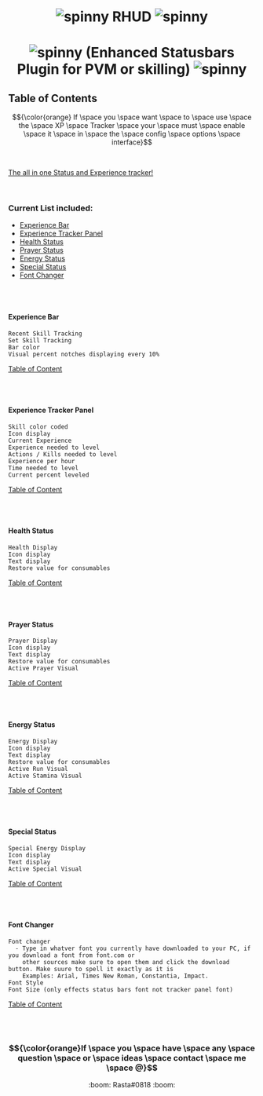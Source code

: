 # <p align="center"> ![spinny](https://www.roleplayerguild.com/img/spinner.gif) RHUD ![spinny](https://www.roleplayerguild.com/img/spinner.gif) </p>
# <p align="center"> ![spinny](https://www.roleplayerguild.com/img/spinner.gif) (Enhanced Statusbars Plugin for PVM or skilling) ![spinny](https://www.roleplayerguild.com/img/spinner.gif) </p>

## Table of Contents

$${\color{orange} If \space you \space want \space to \space use \space the \space XP \space Tracker \space your \space must \space enable \space it \space in \space the \space config \space options \space interface}$$

<br>

[The all in one Status and Experience tracker!](#curent--list--included:)

<br>

### Current List included:
- [Experience Bar](#experience-bar)
- [Experience Tracker Panel](#experience-tracker-panel)
- [Health Status](#health-status)
- [Prayer Status](#prayer-status)
- [Energy Status](#energy-status)
- [Special Status](#special-status)
- [Font Changer](#font-changer)

<br>
<br>

#### Experience Bar
```
Recent Skill Tracking
Set Skill Tracking
Bar color
Visual percent notches displaying every 10%
```
[Table of Content](#table-of-contents)

<br>
<br>

#### Experience Tracker Panel
```
Skill color coded
Icon display
Current Experience
Experience needed to level
Actions / Kills needed to level
Experience per hour
Time needed to level
Current percent leveled
```

[Table of Content](#table-of-contents)

<br>
<br>

#### Health Status
```
Health Display
Icon display
Text display
Restore value for consumables
```

[Table of Content](#table-of-contents)

<br>
<br>

#### Prayer Status
```
Prayer Display
Icon display
Text display
Restore value for consumables
Active Prayer Visual
```

[Table of Content](#table-of-contents)

<br>
<br>

#### Energy Status
```
Energy Display
Icon display
Text display
Restore value for consumables
Active Run Visual
Active Stamina Visual
```

[Table of Content](#table-of-contents)

<br>
<br>

#### Special Status
```
Special Energy Display
Icon display
Text display
Active Special Visual
```

[Table of Content](#table-of-contents)

<br>
<br>

#### Font Changer
```
Font changer
  - Type in whatver font you currently have downloaded to your PC, if you download a font from font.com or
    other sources make sure to open them and click the download button. Make suure to spell it exactly as it is
    Examples: Arial, Times New Roman, Constantia, Impact.
Font Style
Font Size (only effects status bars font not tracker panel font)

```

[Table of Content](#table-of-contents)

<br>
<br>
 
### $${\color{orange}If \space you \space have \space any \space question \space or \space ideas \space contact \space me \space @}$$ 
<p align="center"> :boom: Rasta#0818 :boom: </p>
